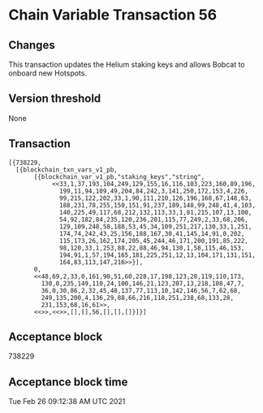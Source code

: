 # Chain Variable Transaction 56

## Changes

This transaction updates the Helium staking keys and allows Bobcat to onboard new Hotspots.

## Version threshold

None

## Transaction

```
[{738229,
  [{blockchain_txn_vars_v1_pb,
       [{blockchain_var_v1_pb,"staking_keys","string",
            <<33,1,37,193,104,249,129,155,16,116,103,223,160,89,196,
              199,11,94,109,49,204,84,242,3,141,250,172,153,4,226,
              99,215,122,202,33,1,90,111,210,126,196,168,67,148,63,
              188,231,78,255,150,151,91,237,189,148,99,248,41,4,103,
              140,225,49,117,68,212,132,113,33,1,81,215,107,13,100,
              54,92,182,84,235,120,236,201,115,77,249,2,33,68,206,
              129,109,248,58,188,53,45,34,109,251,217,130,33,1,251,
              174,74,242,43,25,156,188,167,30,41,145,14,91,0,202,
              115,173,26,162,174,205,45,244,46,171,200,191,85,222,
              98,120,33,1,253,88,22,88,46,94,130,1,58,115,46,153,
              194,91,1,57,194,165,181,225,251,12,13,104,171,131,151,
              164,83,113,147,216>>}],
       0,
       <<48,69,2,33,0,161,90,51,60,228,17,198,123,28,119,110,173,
         130,0,235,149,110,24,100,146,21,123,207,13,218,108,47,7,
         36,0,30,86,2,32,45,48,137,77,113,10,142,146,56,7,62,68,
         249,135,200,4,136,29,88,66,216,118,251,238,68,133,28,
         231,153,68,16,61>>,
       <<>>,<<>>,[],[],56,[],[],[]}]}]
```

## Acceptance block

738229

## Acceptance block time

Tue Feb 26 09:12:38 AM UTC 2021
